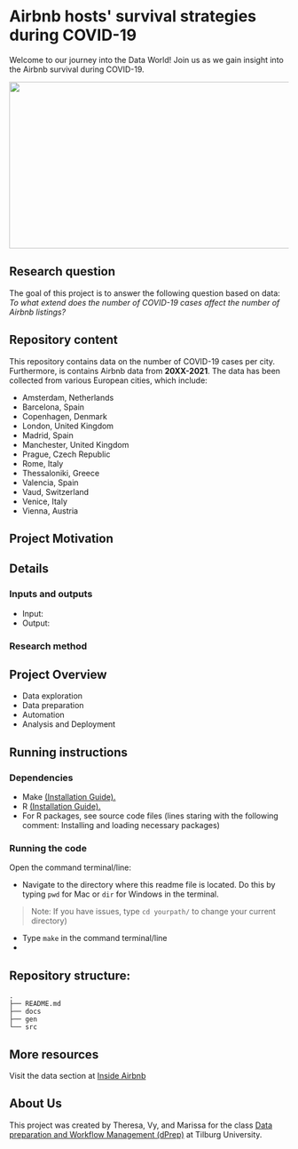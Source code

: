 # Airbnb hosts' survival strategies during COVID-19
Welcome to our journey into the Data World! Join us as we gain insight into the Airbnb survival during COVID-19.

<img src="https://user-images.githubusercontent.com/98845758/156996224-0fe0db78-1d9d-4869-82bd-6303f97fac72.png" width="600" height="300">

## Research question 

The goal of this project is to answer the following question based on data: *To what extend does the number of COVID-19 cases affect the number of Airbnb listings?*

## Repository content

This repository contains data on the number of COVID-19 cases per city. Furthermore, is contains Airbnb data from **20XX-2021**. The data has been collected from various European cities, which include:

* Amsterdam,	Netherlands
* Barcelona,	Spain
* Copenhagen,	Denmark
* London,	United Kingdom
* Madrid,	Spain
* Manchester,	United Kingdom
* Prague,	Czech Republic
* Rome,	Italy
* Thessaloniki,	Greece
* Valencia,	Spain
* Vaud,	Switzerland
* Venice,	Italy
* Vienna,	Austria 

## Project Motivation

## Details
### Inputs and outputs
* Input: 
* Output:
### Research method

## Project Overview

* Data exploration
* Data preparation
* Automation
* Analysis and Deployment

## Running instructions
### Dependencies
* Make [(Installation Guide).](https://tilburgsciencehub.com/get/make)
* R [(Installation Guide).](https://tilburgsciencehub.com/get/r)
* For R packages, see source code files (lines staring with the following comment: Installing and loading necessary packages)

### Running the code
Open the command terminal/line:
* Navigate to the directory where this readme file is located. Do this by typing `pwd` for Mac or `dir` for Windows in the terminal.
> Note: If you have issues, type `cd yourpath/` to change your current directory)
* Type `make` in the command terminal/line
*

## Repository structure:
```
.
├── README.md
├── docs
├── gen
└── src
```

## More resources


Visit the data section at [Inside Airbnb](http://insideairbnb.com/get-the-data.html)

## About Us

This project was created by Theresa, Vy, and Marissa for the class [Data preparation and Workflow Management (dPrep)](https://dprep.hannesdatta.com/) at Tilburg University.

